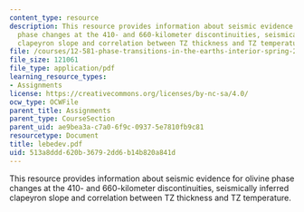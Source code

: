 ```yaml
---
content_type: resource
description: This resource provides information about seismic evidence for olivine
  phase changes at the 410- and 660-kilometer discontinuities, seismically inferred
  clapeyron slope and correlation between TZ thickness and TZ temperature.
file: /courses/12-581-phase-transitions-in-the-earths-interior-spring-2005/513a8ddd620b36792dd6b14b820a841d_lebedev.pdf
file_size: 121061
file_type: application/pdf
learning_resource_types:
- Assignments
license: https://creativecommons.org/licenses/by-nc-sa/4.0/
ocw_type: OCWFile
parent_title: Assignments
parent_type: CourseSection
parent_uid: ae9bea3a-c7a0-6f9c-0937-5e7810fb9c81
resourcetype: Document
title: lebedev.pdf
uid: 513a8ddd-620b-3679-2dd6-b14b820a841d
---
```

This resource provides information about seismic evidence for olivine phase changes at the 410- and 660-kilometer discontinuities, seismically inferred clapeyron slope and correlation between TZ thickness and TZ temperature.